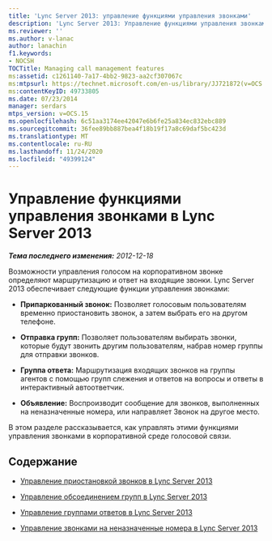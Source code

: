 ```yaml
---
title: 'Lync Server 2013: управление функциями управления звонками'
description: 'Lync Server 2013: Управление функциями управления звонками.'
ms.reviewer: ''
ms.author: v-lanac
author: lanachin
f1.keywords:
- NOCSH
TOCTitle: Managing call management features
ms:assetid: c1261140-7a17-4bb2-9823-aa2cf307067c
ms:mtpsurl: https://technet.microsoft.com/en-us/library/JJ721872(v=OCS.15)
ms:contentKeyID: 49733805
ms.date: 07/23/2014
manager: serdars
mtps_version: v=OCS.15
ms.openlocfilehash: 6c51aa3174ee42047e6b6fe25a834ec832ebc889
ms.sourcegitcommit: 36fee89bb887bea4f18b19f17a8c69daf5bc423d
ms.translationtype: MT
ms.contentlocale: ru-RU
ms.lasthandoff: 11/24/2020
ms.locfileid: "49399124"
---
```

# <a name="managing-call-management-features-in-lync-server-2013"></a>Управление функциями управления звонками в Lync Server 2013

<div data-xmlns="http://www.w3.org/1999/xhtml">

<div class="topic" data-xmlns="http://www.w3.org/1999/xhtml" data-msxsl="urn:schemas-microsoft-com:xslt" data-cs="https://msdn.microsoft.com/">

<div data-asp="https://msdn2.microsoft.com/asp">



</div>

<div id="mainSection">

<div id="mainBody">

<span> </span>

_**Тема последнего изменения:** 2012-12-18_

Возможности управления голосом на корпоративном звонке определяют маршрутизацию и ответ на входящие звонки. Lync Server 2013 обеспечивает следующие функции управления звонками:

  - **Припаркованный звонок:** Позволяет голосовым пользователям временно приостановить звонок, а затем выбрать его на другом телефоне.

  - **Отправка групп:** Позволяет пользователям выбирать звонки, которые будут звонить другим пользователям, набрав номер группы для отправки звонков.

  - **Группа ответа:** Маршрутизация входящих звонков на группы агентов с помощью групп слежения и ответов на вопросы и ответы в интерактивный автоответчик.

  - **Объявление:** Воспроизводит сообщение для звонков, выполненных на неназначенные номера, или направляет Звонок на другое место.

В этом разделе рассказывается, как управлять этими функциями управления звонками в корпоративной среде голосовой связи.

<div>

## <a name="in-this-section"></a>Содержание

  - [Управление приостановкой звонков в Lync Server 2013](lync-server-2013-managing-call-park.md)

  - [Управление обсоединением групп в Lync Server 2013](lync-server-2013-managing-group-call-pickup.md)

  - [Управление группами ответов в Lync Server 2013](lync-server-2013-managing-response-groups.md)

  - [Управление звонками на неназначенные номера в Lync Server 2013](lync-server-2013-managing-calls-to-unassigned-numbers.md)

</div>

</div>

<span> </span>

</div>

</div>

</div>

